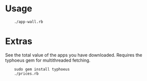 Usage
=====

        ./app-wall.rb

Extras
======
See the total value of the apps you have downloaded. Requires the typhoeus gem for multithreaded fetching.
        
        sudo gem install typhoeus
        ./prices.rb